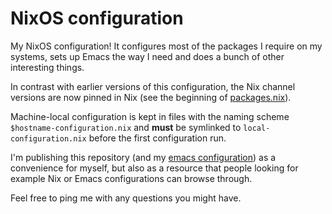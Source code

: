 NixOS configuration
===================

My NixOS configuration! It configures most of the packages I require
on my systems, sets up Emacs the way I need and does a bunch of other
interesting things.

In contrast with earlier versions of this configuration, the Nix
channel versions are now pinned in Nix (see the beginning of
[packages.nix][]).

Machine-local configuration is kept in files with the naming scheme
`$hostname-configuration.nix` and **must** be symlinked to
`local-configuration.nix` before the first configuration run.

I'm publishing this repository (and my [emacs configuration][]) as a
convenience for myself, but also as a resource that people looking for
example Nix or Emacs configurations can browse through.

Feel free to ping me with any questions you might have.

[packages.nix]: packages.nix
[emacs configuration]: https://github.com/tazjin/emacs.d
